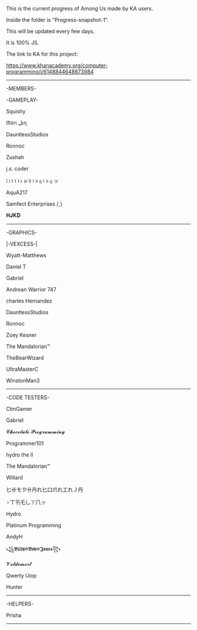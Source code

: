 This is the current progress of Among Us made by KA users.

Inside the folder is "Progress-snapshot-1".

This will be updated every few days.

It is 100% JS.

The link to KA for this project:

https://www.khanacademy.org/computer-programming/i/6148844648873984
_____________________
 
   -MEMBERS-

  -GAMEPLAY-


Squishy

ᙏσɾι ﻞιɳ

DauntlessStudios

Ronnoc

Zushah

j.s. coder

𝔩 𝔦 𝔱 𝔱 𝔩 𝔢 𝔴 𝔥 𝔦 𝔫 𝔤 𝔦 𝔫 𝔤 ッ

AquA217

Samfect Enterprises /_\

𝐇𝐉𝐊𝐃
____________________________
  
  -GRAPHICS-


|-VEXCESS-|

Wyatt-Matthews

Daniel T

Gabriel

Andrean Warrior 747

charles Hernandez

DauntlessStudios

Ronnoc

Zoey Kesner

The Mandalorian™

TheBearWizard

UltraMasterC

WinstonMan3
_____________________

  -CODE TESTERS-


CtmGamer

Gabriel

𝓒𝓱𝓸𝓬𝓸𝓵𝓪𝓽𝓮 𝓟𝓻𝓸𝓰𝓻𝓪𝓶𝓶𝓲𝓷𝓰

Programmer101

hydro the ll

The Mandalorian™

Willard

匕卄モㄗ卄丹れ匕口爪れ工れＪ丹

♀丅卂乇乚丫𠘨ッ

Hydro

Platinum Programming

AndyH

꧁𝕭𝖎𝖑𝖑𝖞꥟𝕭𝖔𝖇꥟𝕵𝖔𝖓𝖊𝖘꧂

𝓥𝓸𝓵𝓭𝓮𝓶𝓸𝓻𝓽

Qwerty Uiop

Hunter
_______________________

  -HELPERS-


Prisha
_______________________
